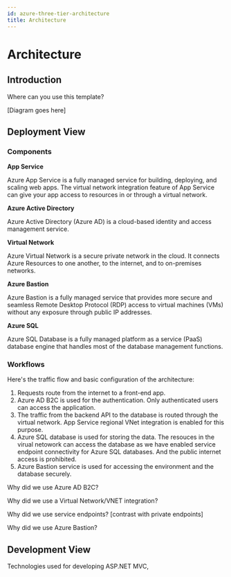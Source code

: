 ```yaml
---
id: azure-three-tier-architecture
title: Architecture
---
```


# Architecture

## Introduction
Where can you use this template?

[Diagram goes here]

## Deployment View

### Components

**App Service**

Azure App Service is a fully managed service for building, deploying, and scaling web apps. The virtual network integration feature of App Service can give your app access to resources in or through a virtual network.

**Azure Active Directory**

Azure Active Directory (Azure AD) is a cloud-based identity and access management service.

**Virtual Network**

Azure Virtual Network is a secure private network in the cloud. It connects Azure Resources to one another, to the internet, and to on-premises networks.

**Azure Bastion**

Azure Bastion is a fully managed service that provides more secure and seamless Remote Desktop Protocol (RDP) access to virtual machines (VMs) without any exposure through public IP addresses.

**Azure SQL**

Azure SQL Database is a fully managed platform as a service (PaaS) database engine that handles most of the database management functions.


### Workflows

Here's the traffic flow and basic configuration of the architecture:

1. Requests route from the internet to a front-end app.
2. Azure AD B2C is used for the authentication. Only authenticated users can access the application.
3. The traffic from the backend API to the database is routed through the virtual network. App Service regional VNet integration is enabled for this purpose. 
4. Azure SQL database is used for storing the data. The resouces in the virual netowork can access the database as we have enabled service endpoint connectivity for Azure SQL databases. And the public internet access is prohibited. 
5. Azure Bastion service is used for accessing the environment and the database securely. 


Why did we use Azure AD B2C?

Why did we use a Virtual Network/VNET integration?

Why did we use service endpoints?
[contrast with private endpoints]

Why did we use Azure Bastion?

## Development View
Technologies used for developing
ASP.NET MVC, 

